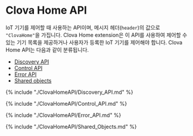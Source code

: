 # Clova Home API

IoT 기기를 제어할 때 사용하는 API이며, 메시지 헤더(`header`)의 값으로 `"ClovaHome"`을 가집니다. Clova Home extension은 이 API를 사용하여 제어할 수 있는 기기 목록을 제공하거나 사용자가 등록한 IoT 기기를 제어해야 합니다. Clova Home API는 다음과 같이 분류됩니다.

* [Discovery API](#DiscoveryAPI)
* [Control API](#ControlAPI)
* [Error API](#ErrorAPI)
* [Shared objects](#SharedObjects)

{% include "./ClovaHomeAPI/Discovery_API.md" %}

{% include "./ClovaHomeAPI/Control_API.md" %}

{% include "./ClovaHomeAPI/Error_API.md" %}

{% include "./ClovaHomeAPI/Shared_Objects.md" %}

